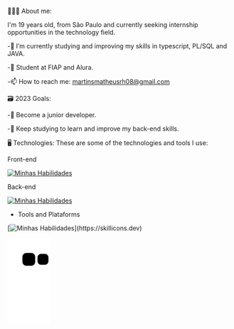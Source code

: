 👨🏻‍💻 About me:

I'm 19 years old, from São Paulo and currently seeking internship opportunities in the technology field. 

-🌱 I’m currently studying and improving my skills in typescript, PL/SQL and JAVA.

-👯 Student at FIAP and Alura.

-📫 How to reach me: martinsmatheusrh08@gmail.com

🗃️ 2023 Goals:

-👔 Become a junior developer.

-🎒 Keep studying to learn and improve my back-end skills.

🖥️ Technologies:
These are some of the technologies and tools I use:

Front-end

[![Minhas Habilidades](https://skillicons.dev/icons?i=html,css,js,ts,react,styledcomponents)](https://skillicons.dev)

Back-end

[![Minhas Habilidades](https://skillicons.dev/icons?i=java,js,ts,flask,py,mysql)](https://skillicons.dev)

- Tools and Plataforms

[![Minhas Habilidades](https://skillicons.dev/icons?i=git,androidstudio,eclipse,figma,vscode,)](https://skillicons.dev)
           
  
          
          
  
</div>






![Snake animation](https://github.com/MatheusMartinsR/MatheusMartinsR/blob/output/github-contribution-grid-snake.svg)


